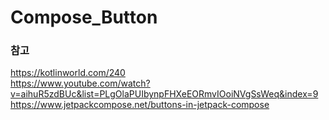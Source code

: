 # Compose_Button

### 참고
https://kotlinworld.com/240     
https://www.youtube.com/watch?v=aihuR5zdBUc&list=PLgOlaPUIbynpFHXeEORmvIOoiNVgSsWeq&index=9    
https://www.jetpackcompose.net/buttons-in-jetpack-compose    
